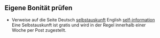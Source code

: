 ## Eigene Bonität prüfen
- Verweise auf die Seite
Deutsch [selbstauskunft](https://www.creditreform.ch/ihr-recht/selbstauskunft)
English [self-information](https://www.creditreform.ch/en/your-right/self-information)
  Eine Selbstauskunft ist gratis und wird in der Regel innerhalb einer Woche per Post zugestellt.

